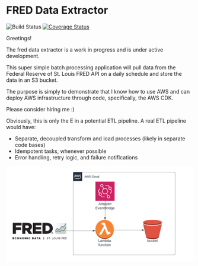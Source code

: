 # FRED Data Extractor

![Build Status](https://img.shields.io/github/workflow/status/benforleo/fred-data-extractor/build/main?kill_cache=1)
[![Coverage Status](https://coveralls.io/repos/github/benforleo/fred-data-extractor/badge.svg?branch=main&kill_cache=1)](https://coveralls.io/github/benforleo/fred-data-extractor?branch=main)

Greetings! 

The fred data extractor is a work in progress and is under active development. 

This super simple batch processing application will pull data from the Federal Reserve of St. Louis FRED API
on a daily schedule and store the data in an S3 bucket. 

The purpose is simply to demonstrate that I know how to use AWS and can deploy AWS infrastructure through code, 
specifically, the AWS CDK.


Please consider hiring me :)

Obviously, this is only the E in a potential ETL pipeline. A real ETL pipeline would have:
- Separate, decoupled transform and load processes (likely in separate code bases)
- Idempotent tasks, whenever possible
- Error handling, retry logic, and failure notifications

![architecture](img/fred-data-extractor.png)
